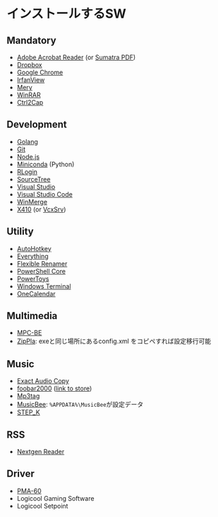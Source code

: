 # インストールするSW

## Mandatory

- [Adobe Acrobat Reader](https://get2.adobe.com/jp/reader/) (or [Sumatra PDF](https://www.sumatrapdfreader.org/download-free-pdf-viewer.html))
- [Dropbox](https://www.dropbox.com/h)
- [Google Chrome](https://www.google.com/intl/ja_jp/chrome/)
- [IrfanView](https://www.microsoft.com/ja-jp/p/irfanview64/9pjz3btl5pv6)
- [Mery](https://forest.watch.impress.co.jp/library/software/mery/)
- [WinRAR](https://www.rarlab.com/)
- [Ctrl2Cap](https://docs.microsoft.com/en-us/sysinternals/downloads/ctrl2cap)

## Development

- [Golang](https://golang.org/)
- [Git](https://gitforwindows.org/)
- [Node.js](https://nodejs.org/ja/)
- [Miniconda](https://docs.conda.io/en/latest/miniconda.html) (Python)
- [RLogin](http://nanno.dip.jp/softlib/man/rlogin/#INSTALL)
- [SourceTree](https://www.sourcetreeapp.com/)
- [Visual Studio](https://visualstudio.microsoft.com/ja/vs/)
- [Visual Studio Code](https://code.visualstudio.com/)
- [WinMerge](https://winmergejp.bitbucket.io/)
- [X410](https://www.microsoft.com/ja-jp/p/x410/9nlp712zmn9q) (or [VcxSrv](https://sourceforge.net/projects/vcxsrv/))

## Utility

- [AutoHotkey](https://www.autohotkey.com/)
- [Everything](https://forest.watch.impress.co.jp/library/software/everything/)
- [Flexible Renamer](https://hp.vector.co.jp/authors/VA014830/FlexRena/)
- [PowerShell Core](https://www.microsoft.com/ja-jp/p/powershell/9mz1snwt0n5d)
- [PowerToys](https://github.com/microsoft/PowerToys/releases/)
- [Windows Terminal](https://www.microsoft.com/ja-jp/p/windows-terminal/9n0dx20hk701?rtc=1)
- [OneCalendar](https://www.microsoft.com/ja-jp/p/one-calendar/9wzdncrdr0sf?cid=onecalweb&rtc=1&activetab=pivot:overviewtab)

## Multimedia

- [MPC-BE](https://ja.osdn.net/projects/sfnet_mpcbe/)
- [ZipPla](https://sites.google.com/site/riostoolbox/zippla): exeと同じ場所にあるconfig.xml をコピペすれば設定移行可能

## Music

- [Exact Audio Copy](http://www.exactaudiocopy.de/en/index.php/resources/download/)
- [foobar2000](https://www.foobar2000.org/) ([link to store](https://www.microsoft.com/ja-jp/p/foobar2000/9pdj8x9spf2k?activetab=pivot:overviewtab))
- [Mp3tag](https://www.microsoft.com/ja-jp/p/mp3tag/9nn77tcq1nc8)
- [MusicBee](https://forest.watch.impress.co.jp/library/software/musicbee/): `%APPDATA%\MusicBee`が設定データ
- [STEP_K](https://forest.watch.impress.co.jp/library/software/step_k/)

## RSS

- [Nextgen Reader](https://www.microsoft.com/ja-jp/p/nextgen-reader/9wzdncrfj262)

## Driver

- [PMA-60](https://www.denon.jp/ja-jp/shop/amplifiers_ap/pma60_ap)
- Logicool Gaming Software
- Logicool Setpoint
